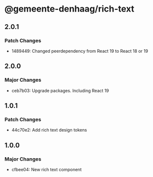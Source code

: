 # @gemeente-denhaag/rich-text

## 2.0.1

### Patch Changes

- 1489449: Changed peerdependency from React 19 to React 18 or 19

## 2.0.0

### Major Changes

- ceb7b03: Upgrade packages. Including React 19

## 1.0.1

### Patch Changes

- 44c70e2: Add rich text design tokens

## 1.0.0

### Major Changes

- cfbee04: New rich text component
